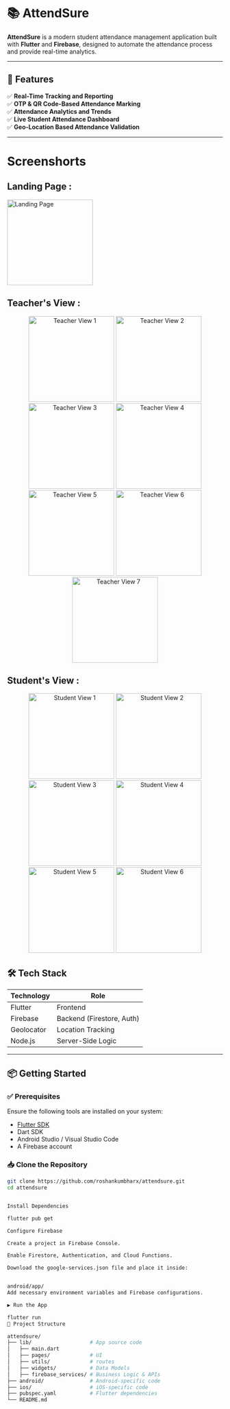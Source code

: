 # 📚 AttendSure

**AttendSure** is a modern student attendance management application built with **Flutter** and **Firebase**, designed to automate the attendance process and provide real-time analytics.

---

## 🚀 Features

✅ **Real-Time Tracking and Reporting**  
✅ **OTP & QR Code-Based Attendance Marking**  
✅ **Attendance Analytics and Trends**  
✅ **Live Student Attendance Dashboard**  
✅ **Geo-Location Based Attendance Validation**

---


# Screenshorts
## Landing Page :
<img src="https://raw.githubusercontent.com/roshankumbharx/AttendSure/main/assets/images/TeacherView1.png" alt="Landing Page" width="200"/>

## Teacher's View :
<p align="center">
  <img src="https://raw.githubusercontent.com/roshankumbharx/AttendSure/main/assets/images/TeacherView2.png" alt="Teacher View 1" width="200"/>
  <img src="https://raw.githubusercontent.com/roshankumbharx/AttendSure/main/assets/images/TeacherView3.png" alt="Teacher View 2" width="200"/>
<img src="https://raw.githubusercontent.com/roshankumbharx/AttendSure/main/assets/images/TeacherView4.png" alt="Teacher View 3" width="200"/>
<img src="https://raw.githubusercontent.com/roshankumbharx/AttendSure/main/assets/images/TeacherView5.png" alt="Teacher View 4" width="200"/>
<img src="https://raw.githubusercontent.com/roshankumbharx/AttendSure/main/assets/images/TeacherView6.png" alt="Teacher View 5" width="200"/>
<img src="https://raw.githubusercontent.com/roshankumbharx/AttendSure/main/assets/images/TeacherView7.png" alt="Teacher View 6" width="200"/>
<img src="https://raw.githubusercontent.com/roshankumbharx/AttendSure/main/assets/images/TeacherView8.png" alt="Teacher View 7" width="200"/>
  
</p>

## Student's View :

<p align="center">
  <img src="https://raw.githubusercontent.com/roshankumbharx/AttendSure/main/assets/images/StudentView1.png" alt="Student View 1" width="200"/>
  <img src="https://raw.githubusercontent.com/roshankumbharx/AttendSure/main/assets/images/StudentView2.png" alt="Student View 2" width="200"/>
<img src="https://raw.githubusercontent.com/roshankumbharx/AttendSure/main/assets/images/StudentView3.png" alt="Student View 3" width="200"/>
<img src="https://raw.githubusercontent.com/roshankumbharx/AttendSure/main/assets/images/StudentView4.png" alt="Student View 4" width="200"/>
<img src="https://raw.githubusercontent.com/roshankumbharx/AttendSure/main/assets/images/StudentView5.png" alt="Student View 5" width="200"/>
<img src="https://raw.githubusercontent.com/roshankumbharx/AttendSure/main/assets/images/StudentView6.png" alt="Student View 6" width="200"/>
  
</p>


## 🛠 Tech Stack

| Technology      | Role                          |
|----------------|-------------------------------|
| Flutter         | Frontend                       |
| Firebase        | Backend (Firestore, Auth)      |
| Geolocator      | Location Tracking              |
| Node.js         | Server-Side Logic              |


---

## 📦 Getting Started

### ✅ Prerequisites

Ensure the following tools are installed on your system:

- [Flutter SDK](https://flutter.dev/docs/get-started/install)
- Dart SDK
- Android Studio / Visual Studio Code
- A Firebase account

### 📥 Clone the Repository

```bash
git clone https://github.com/roshankumbharx/attendsure.git
cd attendsure


Install Dependencies

flutter pub get

Configure Firebase

Create a project in Firebase Console.

Enable Firestore, Authentication, and Cloud Functions.

Download the google-services.json file and place it inside:


android/app/
Add necessary environment variables and Firebase configurations.

▶️ Run the App

flutter run
📂 Project Structure

attendsure/
├── lib/                   # App source code
│   ├── main.dart
│   ├── pages/             # UI
│   ├── utils/             # routes
│   ├── widgets/           # Data Models
│   ├── firebase_services/ # Business Logic & APIs
├── android/               # Android-specific code
├── ios/                   # iOS-specific code
├── pubspec.yaml           # Flutter dependencies
└── README.md
